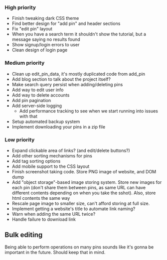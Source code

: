 ### High priority
- Finish tweaking dark CSS theme
- Find better design for "add pin" and header sections
- Fix "edit pin" layout
- When you have a search term it shouldn't show the tutorial, but a message saying no results found
- Show signup/login errors to user
- Clean design of login page

### Medium priority
- Clean up edit_pin_data, it's mostly duplicated code from add_pin
- Add blog section to talk about the project itself?
- Make search query persist when adding/deleting pins
- Add way to edit user info
- Add way to delete accounts
- Add pin pagination
- Add server-side logging
	- Add performance tracking to see when we start running into issues with that
- Setup automated backup system
- Implement downloading your pins in a zip file

### Low priority
- Expand clickable area of links? (and edit/delete buttons?)
- Add other sorting mechanisms for pins
- Add tag sorting options
- Add mobile support to the CSS layout
- Finish screenshot taking code. Store PNG image of website, and DOM dump
- Add "object storage"-based image storing system. Store new images for each pin (don't share them between
  pins, as same URL can have different contents depending on when you take the sshot). Also, store html
  contents the same way
- Rescale page image to smaller size, can't afford storing at full size.
- Implement getting a website's title to automate link naming?
- Warn when adding the same URL twice?
- Handle failure to download link


## Bulk editing
Being able to perform operations on many pins sounds like it's gonna be important in the future. Should keep
that in mind.

